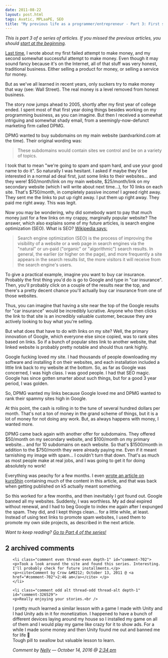 ```yaml
---
date: 2011-08-22
layout: post.html
tags: Avatic, MPLaaPE, SEO
title: "My previous life as a programmer/entrepreneur - Part 3: First steps into the dirty underworld of search engine optimization"
---
```


<p><em>This is part 3 of a series of articles. If you missed the previous articles, you should <a href="/2011/08/my-previous-life-as-a-programmerentrepreneur-part-1-origins/">start at the beginning</a>.</em></p>

<p><a href="/2011/08/my-previous-life-as-a-programmerentrepreneur-part-2-software-development-business-development/">Last time</a>, I wrote about my first failed attempt to make money, and my second somewhat successful attempt to make money. Even though it may sound fancy because it's on the Internet, all of that stuff was very honest, traditional business. Either selling a product for money, or selling a service for money.</p>

<p>But as we've all learned in recent years, only suckers try to make money that way (see: Wall Street). The real money is a level removed from honest business.</p>

<!--more-->

<p>The story now jumps ahead to 2005, shortly after my first year of college ended. I spent most of that first year doing things besides working on my programming business, as you can imagine. But then I received a somewhat intriguing and somewhat shady email, from a seemingly-now-defunct marketing firm called DPMG.</p>

<p>DPMG wanted to buy subdomains on my main website (aardvarkind.com at the time). Their original wording was:</p>

<blockquote>These subdomains would contain sites we control and be on a variety of topics.</blockquote>

<p>I took that to mean "we're going to spam and spam hard, and use your good name to do it". So naturally I was hesitant. I asked if maybe they'd be interested in a normal ad deal first, just some links to their websites... and they were! $50/month/link on my main website, $25/month/link on my secondary website (which I will write about next time...), for 10 links on each site. That's $750/month, in completely passive income! I agreed right away. They sent me the links to put up right away. I put them up right away. They paid me right away. This was legit.</p>

<p>Now you may be wondering, why did somebody want to pay that much money just for a few links on my crappy, marginally popular website? The answer, which also explains some of my future articles, is search engine optimization (SEO). What is SEO? <a href="http://en.wikipedia.org/wiki/Search_engine_optimization">Wikipedia says:</a></p>

<blockquote>Search engine optimization (SEO) is the process of improving the visibility of a website or a web page in search engines via the "natural" or un-paid ("organic" or "algorithmic") search results. In general, the earlier (or higher on the page), and more frequently a site appears in the search results list, the more visitors it will receive from the search engine's users.</blockquote>

<p>To give a practical example, imagine you want to buy car insurance. Probably the first thing you'd do is go to Google and type in "car insurance". Then, you'll probably click on a couple of the results near the top, and there's a pretty decent chance you'll actually buy car insurance from one of those websites.</p>

<p>Thus, you can imagine that having a site near the top of the Google results for "car insurance" would be incredibly lucrative. Anyone who then clicks the link to that site is an incredibly valuable customer, because they are actively looking to buy what you're selling.</p>

<p>But what does that have to do with links on my site? Well, the primary innovation of Google, which everyone else since copied, was to rank sites based on links. So if a bunch of popular sites link to another website, that linked website is probably pretty notable and should thus rank highly.</p>

<p>Google fucking loved my site. I had thousands of people downloading my software and installing it on their websites, and each installation included a little link back to my website at the bottom. So, as far as Google was concerned, I was high class. I was good people. I had that SEO magic. Google has since gotten smarter about such things, but for a good 3 year period, I was golden.</p>

<p>So, DPMG wanted my links because Google loved me and DPMG wanted to rank their spammy sites high in Google.</p>

<p>At this point, the cash is rolling in to the tune of several hundred dollars per month. That's not a ton of money in the grand scheme of things, but it is a lot of money for not doing any work. But, as always happens with money, I wanted more.</p>

<p>DPMG came back again with another offer for subdomains. They offered $50/month on my secondary website, and $100/month on my primary website... and for 10 subdomains on each website. So that's $1500/month in addition to the $750/month they were already paying me. Even if it meant tarnishing my image with spam... I couldn't turn that down. That's as much as most people make at real jobs, and I was going to get it for doing absolutely no work!</p>

<p>Everything was peachy for a few months. I even <a href="http://www.kuro5hin.org/story/2005/6/15/161146/761">wrote an article on kuro5hin</a> containing much of the content in this article, and that was back when getting published on k5 actually meant something.</p>

<p>So this worked for a few months, and then inevitably I got found out. Google banned all my websites. Suddenly, I was worthless. My ad deal expired without renewal, and I had to beg Google to index me again after I expunged the spam. They did, and I kept things clean... for a little while, at least. Instead of using text links to promote spam websites, I used them to promote my own side projects, as described in the next article.</p>

<p><em>Want to keep reading? <a href="/2011/11/my-previous-life-as-a-programmerentrepreneur-part-4-avatic/">Go to Part 4 of the series!</a></em></p>

<h2 id="comments">2 archived comments</a>
</h2>

<ol id="commentlist">

    <li class="comment even thread-even depth-1" id="comment-702">
    <p>Took a look around the site and found this series. Interesting. I'll probably check for future installments.</p>
    <p><cite>Comment by Crow &#8212; October 13, 2011 @ <a href="#comment-702">2:46 am</a></cite> </p>
    </li>

    <li class="comment odd alt thread-odd thread-alt depth-1" id="comment-326529">
    <p>Really enjoying your stories.<br />
I pretty much learned a similar lesson with a game I made with Unity and I had Unity ads in it for monetization. I happened to have a bunch of different devices laying around my house so I installed my game on all of them and I would play my game like crazy for it to show ads. For a while I made some money and then Unity found me out and banned me for life 🙁<br />
Tough pill to swallow but valuable lesson to learn.</p>
    <p><cite>Comment by <a href='http://iballup.com' rel='external nofollow' class='url'>Nelly</a> &#8212; October 14, 2016 @ <a href="#comment-326529">2:34 pm</a></cite> </p>
    </li>


</ol>
